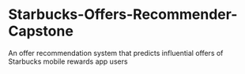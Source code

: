 # Starbucks-Offers-Recommender-Capstone
An offer recommendation system that predicts influential offers of Starbucks mobile rewards app users  
